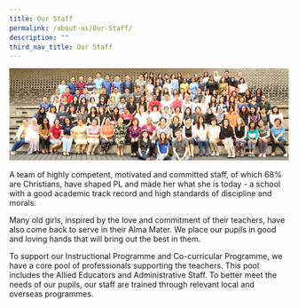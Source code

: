 ```yaml
---
title: Our Staff
permalink: /about-us/Our-Staff/
description: ""
third_nav_title: Our Staff
---
```

![](/images/staff_photo2019.jpg)

A team of highly competent, motivated and committed staff, of which 68% are Christians, have shaped PL and made her what she is today - a school with a good academic track record and high standards of discipline and morals.  
  
Many old girls, inspired by the love and commitment of their teachers, have also come back to serve in their Alma Mater. We place our pupils in good and loving hands that will bring out the best in them.  
  
To support our Instructional Programme and Co-curricular Programme, we have a core pool of professionals supporting the teachers. This pool includes the Allied Educators and Administrative Staff. To better meet the needs of our pupils, our staff are trained through relevant local and overseas programmes.